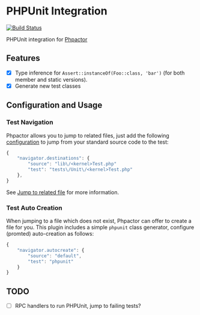 PHPUnit Integration
===================

[![Build Status](https://travis-ci.org/phpactor/phpunit-extension.svg?branch=master)](https://travis-ci.org/phpactor/phpunit-extension)

PHPUnit integration for [Phpactor](https://github.com/phpactor/phpactor)

Features
--------

- [x] Type inference for `Assert::instanceOf(Foo::class, 'bar')` (for both
      member and static versions).
- [x] Generate new test classes

Configuration and Usage
-----------------------

### Test Navigation

Phpactor allows you to jump to related files, just add the following
[configuration](https://phpactor.github.io/phpactor/configuration.html) to
jump from your standard source code to the test:

```javascript
{
    "navigator.destinations": {
        "source": "lib\/<kernel>Test.php"
        "test": "tests\/Unit\/<kernel>Test.php"
    },
}
```

See [Jump to related
file](https://phpactor.github.io/phpactor/navigation.html#jump-to-or-generate-related-file)
for more information.

### Test Auto Creation

When jumping to a file which does not exist, Phpactor can offer to create a
file for you. This plugin includes a simple `phpunit` class generator,
configure (promted) auto-creation as follows:

```javascript
{
    "navigator.autocreate": {
        "source": "default",
        "test": "phpunit"
    }
}
```

TODO
----

- [ ] RPC handlers to run PHPUnit, jump to failing tests?
